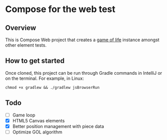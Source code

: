 # Compose for the web test

## Overview
This is Compose Web project that creates a [game of life](https://en.wikipedia.org/wiki/Conway%27s_Game_of_Life)
instance amongst other element tests.

## How to get started
Once cloned, this project can be run through Gradle commands in IntelliJ or
on the terminal. For example, in Linux:

``` shell
chmod +x gradlew && ./gradlew jsBrowserRun
```

## Todo
- [ ] Game loop
- [x] HTML5 Canvas elements
- [x] Better position management with piece data
- [ ] Optimize GOL algorithm
